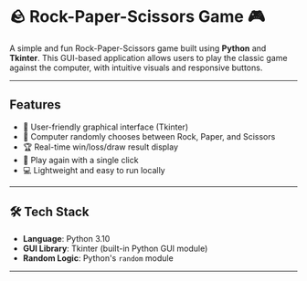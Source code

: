 # 🪨 Rock-Paper-Scissors Game 🎮

A simple and fun Rock-Paper-Scissors game built using **Python** and **Tkinter**. This GUI-based application allows users to play the classic game against the computer, with intuitive visuals and responsive buttons.

---

##  Features

- 🎨 User-friendly graphical interface (Tkinter)
- 🧠 Computer randomly chooses between Rock, Paper, and Scissors
- 🏆 Real-time win/loss/draw result display
- 🔁 Play again with a single click
- 💻 Lightweight and easy to run locally
  
---

## 🛠 Tech Stack

- **Language**: Python 3.10
- **GUI Library**: Tkinter (built-in Python GUI module)
- **Random Logic**: Python's `random` module

---
